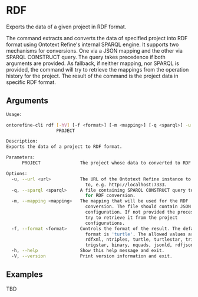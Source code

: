 # RDF

Exports the data of a given project in RDF format.

The command extracts and converts the data of specified project into RDF format using Ontotext Refine's internal SPARQL
engine. It supports two mechanisms for conversions. One via a JSON mapping and the other via SPARQL CONSTRUCT query.
The query takes precedence if both arguments are provided. As fallback, if neither mapping, nor SPARQL is provided, the
command will try to retrieve the mappings from the operation history for the project.
The result of the command is the project data in specific RDF format.

## Arguments

```bash
Usage:

ontorefine-cli rdf [-hV] [-f <format>] [-m <mapping>] [-q <sparql>] -u <url>
                   PROJECT

Description:
Exports the data of a project to RDF format.

Parameters:
      PROJECT               The project whose data to converted to RDF.

Options:
  -u, --url <url>           The URL of the Ontotext Refine instance to connect
                              to, e.g. http://localhost:7333.
  -q, --sparql <sparql>     A file containing SPARQL CONSTRUCT query to be used
                              for RDF conversion.
  -m, --mapping <mapping>   The mapping that will be used for the RDF
                              conversion. The file should contain JSON
                              configuration. If not provided the process will
                              try to retrieve it from the project
                              configurations.
  -f, --format <format>     Controls the format of the result. The default
                              format is 'turtle'. The allowed values are:
                              rdfxml, ntriples, turtle, turtlestar, trix, trig,
                              trigstar, binary, nquads, jsonld, rdfjson
  -h, --help                Show this help message and exit.
  -V, --version             Print version information and exit.
```

## Examples

TBD
